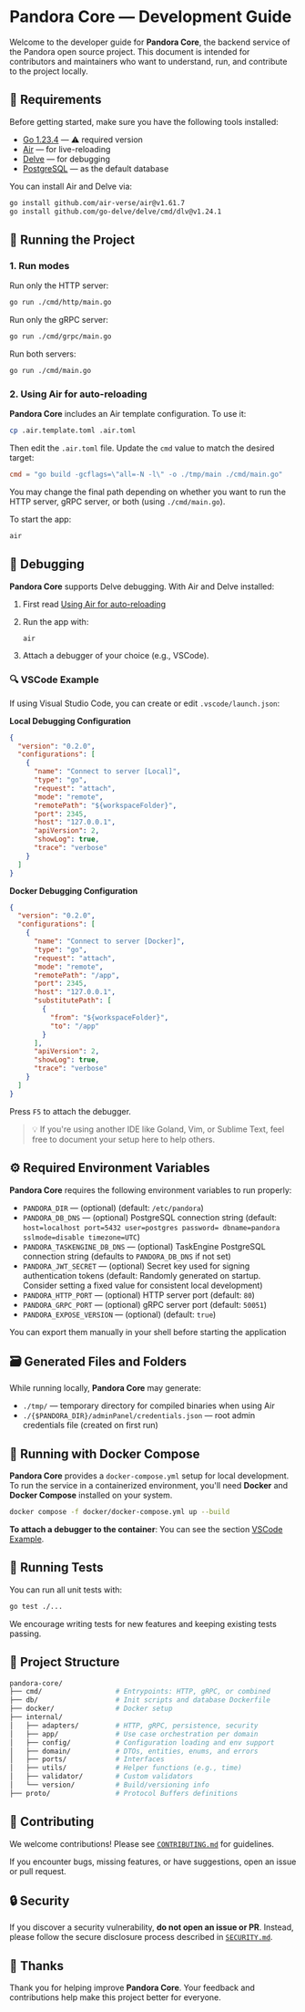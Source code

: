 # Pandora Core — Development Guide

Welcome to the developer guide for **Pandora Core**, the backend service of the Pandora open source project. This document is intended for contributors and maintainers who want to understand, run, and contribute to the project locally.

## :wrench: Requirements

Before getting started, make sure you have the following tools installed:

* [Go 1.23.4](https://go.dev/dl/) — ⚠️ required version
* [Air](https://github.com/air-verse/air) — for live-reloading
* [Delve](https://github.com/go-delve/delve) — for debugging
* [PostgreSQL](https://www.postgresql.org/) — as the default database

You can install Air and Delve via:

```bash
go install github.com/air-verse/air@v1.61.7
go install github.com/go-delve/delve/cmd/dlv@v1.24.1
```

## :rocket: Running the Project

### 1. Run modes

Run only the HTTP server:

```bash
go run ./cmd/http/main.go
```

Run only the gRPC server:

```bash
go run ./cmd/grpc/main.go
```

Run both servers:

```bash
go run ./cmd/main.go
```

### 2. Using Air for auto-reloading

**Pandora Core** includes an Air template configuration. To use it:

```bash
cp .air.template.toml .air.toml
```

Then edit the `.air.toml` file. Update the `cmd` value to match the desired target:

```toml
cmd = "go build -gcflags=\"all=-N -l\" -o ./tmp/main ./cmd/main.go"
```

You may change the final path depending on whether you want to run the HTTP server, gRPC server, or both (using `./cmd/main.go`).

To start the app:

```bash
air
```

## :bug: Debugging

**Pandora Core** supports Delve debugging. With Air and Delve installed:

1. First read [Using Air for auto-reloading](#2-using-air-for-auto-reloading)
1. Run the app with:

   ```bash
   air
   ```
2. Attach a debugger of your choice (e.g., VSCode).

### :mag: VSCode Example

If using Visual Studio Code, you can create or edit `.vscode/launch.json`:

**Local Debugging Configuration**
  
```json
{
  "version": "0.2.0",
  "configurations": [
    {
      "name": "Connect to server [Local]",
      "type": "go",
      "request": "attach",
      "mode": "remote",
      "remotePath": "${workspaceFolder}",
      "port": 2345,
      "host": "127.0.0.1",
      "apiVersion": 2,
      "showLog": true,
      "trace": "verbose"
    }
  ]
}
```

**Docker Debugging Configuration**
  
```json
{
  "version": "0.2.0",
  "configurations": [
    {
      "name": "Connect to server [Docker]",
      "type": "go",
      "request": "attach",
      "mode": "remote",
      "remotePath": "/app",
      "port": 2345,
      "host": "127.0.0.1",
      "substitutePath": [
        {
          "from": "${workspaceFolder}",
          "to": "/app"
        }
      ],
      "apiVersion": 2,
      "showLog": true,
      "trace": "verbose"
    }
  ]
}
```

Press `F5` to attach the debugger.

> :bulb: If you're using another IDE like Goland, Vim, or Sublime Text, feel free to document your setup here to help others.

## :gear: Required Environment Variables

**Pandora Core** requires the following environment variables to run properly:

* `PANDORA_DIR` — (optional) (default: `/etc/pandora`)
* `PANDORA_DB_DNS` — (optional) PostgreSQL connection string (default: `host=localhost port=5432 user=postgres password= dbname=pandora sslmode=disable timezone=UTC`)
* `PANDORA_TASKENGINE_DB_DNS` — (optional) TaskEngine PostgreSQL connection string (defaults to `PANDORA_DB_DNS` if not set)
* `PANDORA_JWT_SECRET` — (optional) Secret key used for signing authentication tokens (default: Randomly generated on startup. Consider setting a fixed value for consistent local development)
* `PANDORA_HTTP_PORT` — (optional) HTTP server port (default: `80`)
* `PANDORA_GRPC_PORT` — (optional) gRPC server port (default: `50051`)
* `PANDORA_EXPOSE_VERSION` — (optional) (default: `true`)

You can export them manually in your shell before starting the application

## :card_file_box: Generated Files and Folders

While running locally, **Pandora Core** may generate:

* `./tmp/` — temporary directory for compiled binaries when using Air
* `./{$PANDORA_DIR}/adminPanel/credentials.json` — root admin credentials file (created on first run)


## :whale: Running with Docker Compose

**Pandora Core** provides a `docker-compose.yml` setup for local development. To run the service in a containerized environment, you'll need **Docker** and **Docker Compose** installed on your system.

```bash
docker compose -f docker/docker-compose.yml up --build
```

**To attach a debugger to the container**: You can see the section [VSCode Example](#-vscode-example).

## :test_tube: Running Tests

You can run all unit tests with:

```bash
go test ./...
```

We encourage writing tests for new features and keeping existing tests passing.

## :file_folder: Project Structure

```bash
pandora-core/
├── cmd/                  # Entrypoints: HTTP, gRPC, or combined
├── db/                   # Init scripts and database Dockerfile
├── docker/               # Docker setup
├── internal/
│   ├── adapters/         # HTTP, gRPC, persistence, security
│   ├── app/              # Use case orchestration per domain
│   ├── config/           # Configuration loading and env support
│   ├── domain/           # DTOs, entities, enums, and errors
│   ├── ports/            # Interfaces
│   ├── utils/            # Helper functions (e.g., time)
│   ├── validator/        # Custom validators
│   └── version/          # Build/versioning info
├── proto/                # Protocol Buffers definitions
```

## :raising_hand: Contributing

We welcome contributions! Please see [`CONTRIBUTING.md`](./CONTRIBUTING.md) for guidelines.

If you encounter bugs, missing features, or have suggestions, open an issue or pull request.

## :lock: Security

If you discover a security vulnerability, **do not open an issue or PR**. Instead, please follow the secure disclosure process described in [`SECURITY.md`](./SECURITY.md).

## :handshake: Thanks

Thank you for helping improve **Pandora Core**. Your feedback and contributions help make this project better for everyone.
